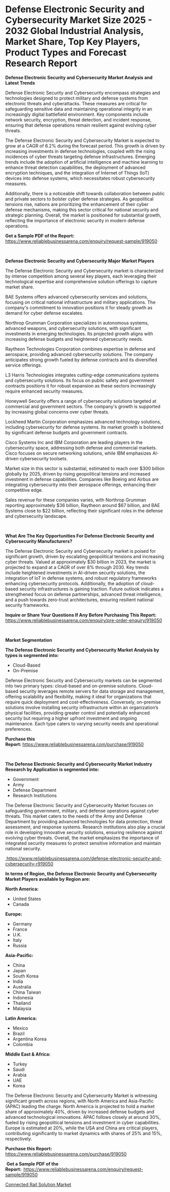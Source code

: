 <p><h1>Defense Electronic Security and Cybersecurity Market Size 2025 - 2032 Global Industrial Analysis, Market Share, Top Key Players, Product Types and Forecast Research Report</h1></p><p><strong>Defense Electronic Security and Cybersecurity Market Analysis and Latest Trends</strong></p>
<p><p>Defense Electronic Security and Cybersecurity encompass strategies and technologies designed to protect military and defense systems from electronic threats and cyberattacks. These measures are critical for safeguarding sensitive data and maintaining operational integrity in an increasingly digital battlefield environment. Key components include network security, encryption, threat detection, and incident response, ensuring that defense operations remain resilient against evolving cyber threats.</p><p>The Defense Electronic Security and Cybersecurity Market is expected to grow at a CAGR of 6.2% during the forecast period. This growth is driven by increasing investments in defense technologies, coupled with the rising incidences of cyber threats targeting defense infrastructures. Emerging trends include the adoption of artificial intelligence and machine learning to enhance threat detection capabilities, the deployment of advanced encryption techniques, and the integration of Internet of Things (IoT) devices into defense systems, which necessitates robust cybersecurity measures.</p><p>Additionally, there is a noticeable shift towards collaboration between public and private sectors to bolster cyber defense strategies. As geopolitical tensions rise, nations are prioritizing the enhancement of their cyber defense mechanisms, making this sector critical for national security and strategic planning. Overall, the market is positioned for substantial growth, reflecting the importance of electronic security in modern defense operations.</p></p>
<p><strong>Get a Sample PDF of the Report:&nbsp;</strong> <a href="https://www.reliablebusinessarena.com/enquiry/request-sample/919050?utm_campaign=2520&utm_medium=2&utm_source=Github&utm_content=ia&utm_term=07032025&utm_id=defense-electronic-security-and-cybersecurity">https://www.reliablebusinessarena.com/enquiry/request-sample/919050</a></p>
<p>&nbsp;</p>
<p><strong>Defense Electronic Security and Cybersecurity Major Market Players</strong></p>
<p><p>The Defense Electronic Security and Cybersecurity market is characterized by intense competition among several key players, each leveraging their technological expertise and comprehensive solution offerings to capture market share.</p><p>BAE Systems offers advanced cybersecurity services and solutions, focusing on critical national infrastructure and military applications. The company's commitment to innovation positions it for steady growth as demand for cyber defense escalates.</p><p>Northrop Grumman Corporation specializes in autonomous systems, advanced weapons, and cybersecurity solutions, with significant investments in emerging technologies. Its projected growth aligns with increasing defense budgets and heightened cybersecurity needs.</p><p>Raytheon Technologies Corporation combines expertise in defense and aerospace, providing advanced cybersecurity solutions. The company anticipates strong growth fueled by defense contracts and its diversified service offerings.</p><p>L3 Harris Technologies integrates cutting-edge communications systems and cybersecurity solutions. Its focus on public safety and government contracts positions it for robust expansion as these sectors increasingly require enhanced security measures.</p><p>Honeywell Security offers a range of cybersecurity solutions targeted at commercial and government sectors. The company's growth is supported by increasing global concerns over cyber threats.</p><p>Lockheed Martin Corporation emphasizes advanced technology solutions, including cybersecurity for defense systems. Its market growth is bolstered by significant defense budgets and government contracts.</p><p>Cisco Systems Inc and IBM Corporation are leading players in the cybersecurity space, addressing both defense and commercial markets. Cisco focuses on secure networking solutions, while IBM emphasizes AI-driven cybersecurity toolsets.</p><p>Market size in this sector is substantial, estimated to reach over $300 billion globally by 2025, driven by rising geopolitical tensions and increased investment in defense capabilities. Companies like Boeing and Airbus are integrating cybersecurity into their aerospace offerings, enhancing their competitive edge. </p><p>Sales revenue for these companies varies, with Northrop Grumman reporting approximately $36 billion, Raytheon around $67 billion, and BAE Systems close to $22 billion, reflecting their significant roles in the defense and cybersecurity landscape.</p></p>
<p>&nbsp;</p>
<p><strong>What Are The Key Opportunities For Defense Electronic Security and Cybersecurity Manufacturers?</strong></p>
<p><p>The Defense Electronic Security and Cybersecurity market is poised for significant growth, driven by escalating geopolitical tensions and increasing cyber threats. Valued at approximately $30 billion in 2023, the market is projected to expand at a CAGR of over 8% through 2030. Key trends include heightened investments in AI-driven security solutions, the integration of IoT in defense systems, and robust regulatory frameworks enhancing cybersecurity protocols. Additionally, the adoption of cloud-based security infrastructures is gaining traction. Future outlook indicates a strengthened focus on defense partnerships, advanced threat intelligence, and a push towards zero-trust architectures, ensuring resilient national security frameworks.</p></p>
<p><strong>Inquire or Share Your Questions If Any Before Purchasing This Report:</strong> <a href="https://www.reliablebusinessarena.com/enquiry/pre-order-enquiry/919050?utm_campaign=2520&utm_medium=2&utm_source=Github&utm_content=ia&utm_term=07032025&utm_id=defense-electronic-security-and-cybersecurity">https://www.reliablebusinessarena.com/enquiry/pre-order-enquiry/919050</a></p>
<p>&nbsp;</p>
<p><strong>Market Segmentation</strong></p>
<p><strong>The Defense Electronic Security and Cybersecurity Market Analysis by types is segmented into:</strong></p>
<p><ul><li>Cloud-Based</li><li>On-Premise</li></ul></p>
<p><p>Defense Electronic Security and Cybersecurity markets can be segmented into two primary types: cloud-based and on-premise solutions. Cloud-based security leverages remote servers for data storage and management, offering scalability and flexibility, making it ideal for organizations that require quick deployment and cost-effectiveness. Conversely, on-premise solutions involve installing security infrastructure within an organization’s physical facilities, providing greater control and potentially enhanced security but requiring a higher upfront investment and ongoing maintenance. Each type caters to varying security needs and operational preferences.</p></p>
<p><strong>Purchase this Report:&nbsp;</strong><a href="https://www.reliablebusinessarena.com/purchase/919050?utm_campaign=2520&utm_medium=2&utm_source=Github&utm_content=ia&utm_term=07032025&utm_id=defense-electronic-security-and-cybersecurity">https://www.reliablebusinessarena.com/purchase/919050</a></p>
<p>&nbsp;</p>
<p><strong>The Defense Electronic Security and Cybersecurity Market Industry Research by Application is segmented into:</strong></p>
<p><ul><li>Government</li><li>Army</li><li>Defense Department</li><li>Research Institutions</li></ul></p>
<p><p>The Defense Electronic Security and Cybersecurity Market focuses on safeguarding government, military, and defense operations against cyber threats. This market caters to the needs of the Army and Defense Department by providing advanced technologies for data protection, threat assessment, and response systems. Research institutions also play a crucial role in developing innovative security solutions, ensuring resilience against evolving cyber threats. Overall, the market emphasizes the importance of integrated security measures to protect sensitive information and maintain national security.</p></p>
<p><a href="https://www.reliablebusinessarena.com/defense-electronic-security-and-cybersecurity-r919050?utm_campaign=2520&utm_medium=2&utm_source=Github&utm_content=ia&utm_term=07032025&utm_id=defense-electronic-security-and-cybersecurity">&nbsp;https://www.reliablebusinessarena.com/defense-electronic-security-and-cybersecurity-r919050</a></p>
<p><strong>In terms of Region, the Defense Electronic Security and Cybersecurity Market Players available by Region are:</strong></p>
<p>
    <p> <strong> North America: </strong>
        <ul>
            <li>United States</li>
            <li>Canada</li>
        </ul>
        </p> 
    <p> <strong> Europe: </strong>
        <ul>
            <li>Germany</li>
            <li>France</li>
            <li>U.K.</li>
            <li>Italy</li>
            <li>Russia</li>
        </ul>
        </p> 
    <p> <strong> Asia-Pacific: </strong>
        <ul>
            <li>China</li>
            <li>Japan</li>
            <li>South Korea</li>
            <li>India</li>
            <li>Australia</li>
            <li>China Taiwan</li>
            <li>Indonesia</li>
            <li>Thailand</li>
            <li>Malaysia</li>
        </ul>
        </p> 
    <p> <strong> Latin America: </strong>
        <ul>
            <li>Mexico</li>
            <li>Brazil</li>
            <li>Argentina Korea</li>
            <li>Colombia</li>
        </ul>
        </p> 
    <p> <strong> Middle East & Africa: </strong>
        <ul>
            <li>Turkey</li>
            <li>Saudi</li>
            <li>Arabia</li>
            <li>UAE</li>
            <li>Korea</li>
        </ul>
    </p>
    </p>
<p><p>The Defense Electronic Security and Cybersecurity Market is witnessing significant growth across regions, with North America and Asia-Pacific (APAC) leading the charge. North America is projected to hold a market share of approximately 40%, driven by increased defense budgets and advanced technological innovations. APAC follows closely at around 30%, fueled by rising geopolitical tensions and investment in cyber capabilities. Europe is estimated at 20%, while the USA and China are critical players, contributing significantly to market dynamics with shares of 25% and 15%, respectively.</p></p>
<p><strong>Purchase this Report: </strong><a href="https://www.reliablebusinessarena.com/purchase/919050?utm_campaign=2520&utm_medium=2&utm_source=Github&utm_content=ia&utm_term=07032025&utm_id=defense-electronic-security-and-cybersecurity">https://www.reliablebusinessarena.com/purchase/919050</a></p>
<p>&nbsp;<strong>Get a Sample PDF of the Report:&nbsp;&nbsp;</strong><a href="https://www.reliablebusinessarena.com/enquiry/request-sample/919050?utm_campaign=2520&utm_medium=2&utm_source=Github&utm_content=ia&utm_term=07032025&utm_id=defense-electronic-security-and-cybersecurity">https://www.reliablebusinessarena.com/enquiry/request-sample/919050</a></p>
<p><strong></strong></p>
<p><p><a href="https://github.com/klindsey95/Market-Research-Report-List-1/blob/main/connected-rail-solution-market.md?utm_campaign=2520&utm_medium=2&utm_source=Github&utm_content=ia&utm_term=07032025&utm_id=defense-electronic-security-and-cybersecurity">Connected Rail Solution Market</a></p></p>